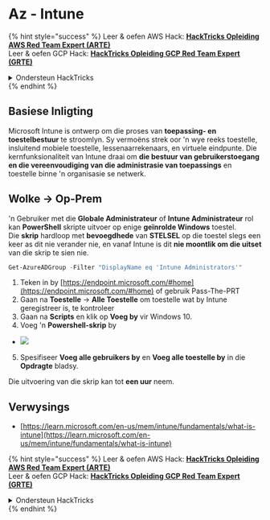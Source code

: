# Az - Intune

{% hint style="success" %}
Leer & oefen AWS Hack: <img src="/.gitbook/assets/image.png" alt="" data-size="line">[**HackTricks Opleiding AWS Red Team Expert (ARTE)**](https://training.hacktricks.xyz/courses/arte)<img src="/.gitbook/assets/image.png" alt="" data-size="line">\
Leer & oefen GCP Hack: <img src="/.gitbook/assets/image (2).png" alt="" data-size="line">[**HackTricks Opleiding GCP Red Team Expert (GRTE)**<img src="/.gitbook/assets/image (2).png" alt="" data-size="line">](https://training.hacktricks.xyz/courses/grte)

<details>

<summary>Ondersteun HackTricks</summary>

* Kontroleer die [**inskrywingsplanne**](https://github.com/sponsors/carlospolop)!
* **Sluit aan by die** 💬 [**Discord-groep**](https://discord.gg/hRep4RUj7f) of die [**telegram-groep**](https://t.me/peass) of **volg** ons op **Twitter** 🐦 [**@hacktricks\_live**](https://twitter.com/hacktricks\_live)**.**
* **Deel hacktruuks deur PR's in te dien by die** [**HackTricks**](https://github.com/carlospolop/hacktricks) en [**HackTricks Cloud**](https://github.com/carlospolop/hacktricks-cloud) github-opslag.

</details>
{% endhint %}

## Basiese Inligting

Microsoft Intune is ontwerp om die proses van **toepassing- en toestelbestuur** te stroomlyn. Sy vermoëns strek oor 'n wye reeks toestelle, insluitend mobiele toestelle, lessenaarrekenaars, en virtuele eindpunte. Die kernfunksionaliteit van Intune draai om **die bestuur van gebruikerstoegang en die vereenvoudiging van die administrasie van toepassings** en toestelle binne 'n organisasie se netwerk.

## Wolke -> Op-Prem

'n Gebruiker met die **Globale Administrateur** of **Intune Administrateur** rol kan **PowerShell** skripte uitvoer op enige **geïnrolde Windows** toestel.\
Die **skrip** hardloop met **bevoegdhede** van **STELSEL** op die toestel slegs een keer as dit nie verander nie, en vanaf Intune is dit **nie moontlik om die uitset** van die skrip te sien nie.
```powershell
Get-AzureADGroup -Filter "DisplayName eq 'Intune Administrators'"
```
1. Teken in by [https://endpoint.microsoft.com/#home](https://endpoint.microsoft.com/#home) of gebruik Pass-The-PRT
2. Gaan na **Toestelle** -> **Alle Toestelle** om toestelle wat by Intune geregistreer is, te kontroleer
3. Gaan na **Scripts** en klik op **Voeg by** vir Windows 10.
4. Voeg 'n **Powershell-skrip** by
* ![](<../../.gitbook/assets/image (2) (1) (2) (2) (1).png>)
5. Spesifiseer **Voeg alle gebruikers by** en **Voeg alle toestelle by** in die **Opdragte** bladsy.

Die uitvoering van die skrip kan tot **een uur** neem.

## Verwysings

* [https://learn.microsoft.com/en-us/mem/intune/fundamentals/what-is-intune](https://learn.microsoft.com/en-us/mem/intune/fundamentals/what-is-intune)

{% hint style="success" %}
Leer & oefen AWS Hack: <img src="/.gitbook/assets/image.png" alt="" data-size="line">[**HackTricks Opleiding AWS Red Team Expert (ARTE)**](https://training.hacktricks.xyz/courses/arte)<img src="/.gitbook/assets/image.png" alt="" data-size="line">\
Leer & oefen GCP Hack: <img src="/.gitbook/assets/image (2).png" alt="" data-size="line">[**HackTricks Opleiding GCP Red Team Expert (GRTE)**<img src="/.gitbook/assets/image (2).png" alt="" data-size="line">](https://training.hacktricks.xyz/courses/grte)

<details>

<summary>Ondersteun HackTricks</summary>

* Kontroleer die [**inskrywingsplanne**](https://github.com/sponsors/carlospolop)!
* **Sluit aan by die** 💬 [**Discord-groep**](https://discord.gg/hRep4RUj7f) of die [**telegram-groep**](https://t.me/peass) of **volg** ons op **Twitter** 🐦 [**@hacktricks\_live**](https://twitter.com/hacktricks\_live)**.**
* **Deel hacktruuks deur PR's in te dien by die** [**HackTricks**](https://github.com/carlospolop/hacktricks) en [**HackTricks Cloud**](https://github.com/carlospolop/hacktricks-cloud) github-opslag.

</details>
{% endhint %}
